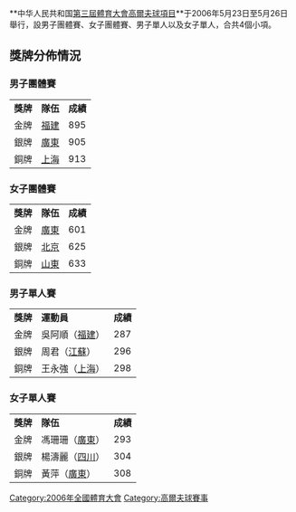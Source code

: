 **中华人民共和国[第三屆體育大會](../Page/第三屆全國體育大會.md "wikilink")[高爾夫球項目](../Page/高爾夫球.md "wikilink")**于2006年5月23日至5月26日舉行，設男子團體賽、女子團體賽、男子單人以及女子單人，合共4個小項。

## 獎牌分佈情況

### 男子團體賽

|        |                                                   |        |
| ------ | ------------------------------------------------- | ------ |
| **獎牌** | **隊伍**                                            | **成績** |
| 金牌     | [福建](https://zh.wikipedia.org/wiki/福建 "wikilink") | 895    |
| 銀牌     | [廣東](https://zh.wikipedia.org/wiki/廣東 "wikilink") | 905    |
| 銅牌     | [上海](https://zh.wikipedia.org/wiki/上海 "wikilink") | 913    |

### 女子團體賽

|        |                                                   |        |
| ------ | ------------------------------------------------- | ------ |
| **獎牌** | **隊伍**                                            | **成績** |
| 金牌     | [廣東](https://zh.wikipedia.org/wiki/廣東 "wikilink") | 601    |
| 銀牌     | [北京](https://zh.wikipedia.org/wiki/北京 "wikilink") | 625    |
| 銅牌     | [山東](https://zh.wikipedia.org/wiki/山東 "wikilink") | 633    |

### 男子單人賽

|        |                                                        |        |
| ------ | ------------------------------------------------------ | ------ |
| **獎牌** | **運動員**                                                | **成績** |
| 金牌     | 吳阿順（[福建](https://zh.wikipedia.org/wiki/福建 "wikilink")） | 287    |
| 銀牌     | 周君（[江蘇](https://zh.wikipedia.org/wiki/江蘇 "wikilink")）  | 296    |
| 銅牌     | 王永強（[上海](https://zh.wikipedia.org/wiki/上海 "wikilink")） | 298    |

### 女子單人賽

|        |                                                        |        |
| ------ | ------------------------------------------------------ | ------ |
| **獎牌** | **隊伍**                                                 | **成績** |
| 金牌     | 馮珊珊（[廣東](https://zh.wikipedia.org/wiki/廣東 "wikilink")） | 293    |
| 銀牌     | 楊濤麗（[四川](https://zh.wikipedia.org/wiki/四川 "wikilink")） | 304    |
| 銅牌     | 黃萍（[廣東](https://zh.wikipedia.org/wiki/廣東 "wikilink")）  | 308    |

[Category:2006年全國體育大會](https://zh.wikipedia.org/wiki/Category:2006年全國體育大會 "wikilink")
[Category:高爾夫球賽事](https://zh.wikipedia.org/wiki/Category:高爾夫球賽事 "wikilink")